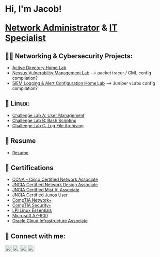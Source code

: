 <h1>Hi, I'm Jacob! 
  
  <a href="https://www.linkedin.com/in/jacoblloydcyber/">Network Administrator</a> & <a href="https://www.linkedin.com/in/jacoblloydcyber/">IT Specialist</a>

<h2>👨‍💻 Networking & Cybersecurity Projects:</h2>

  - [Active Directory Home Lab](https://github.com/JacobLloydCyber/ActiveDirectoryLab)
  - [Nessus Vulnerability Management Lab](https://github.com/JacobLloydCyber/LABURL) --> packet tracer / CML config compilation?
  - [SIEM Logging & Alert Configuration Home Lab](https://github.com/JacobLloydCyber/LABURL) --> Juniper vLabs config compilation?


<h2>📝 Linux:</h2>

- [Challenge Lab A: User Management](https://github.com/JacobLloydCyber/ChallengeLabA)
- [Challenge Lab B: Bash Scripting](https://github.com/JacobLloydCyber/ChallengeLabB)
- [Challenge Lab C: Log File Archiving](https://github.com/JacobLloydCyber/ChallengeLabC)

<h2>📄 Resume</h2>

- [Resume](https://www.youtube.com/Resume)


<h2>🔖 Certifications</h2>

- [CCNA - Cisco Certified Network Associate](https://www.credly.com/earner/earned/badge/518350f5-ee35-4064-a5c8-766495d99239)
- [JNCIA Certified Network Design Associate](https://INSERT-LINK-HERE)
- [JNCIA Certified Mist AI Associate](https://www.credly.com/earner/earned/badge/2146bb78-38bb-43fd-a29d-33f27c357ee6)
- [JNCIA Certified Junos User](https://INSERT-LINK-HERE)
- [CompTIA Network+](https://www.credly.com/badges/9ae0aa89-ef85-47b2-925f-bfb9ce2442ca/public_url)
- [CompTIA Security+](https://www.credly.com/badges/43db5ce5-bd63-4076-b170-596021eb624a/public_url)
- [LPI Linux Essentials](https://cs.lpi.org/caf/Xamman/certification/verify/LPI000611240/v7cechdssx)
- [Microsoft AZ-900](https://learn.microsoft.com/api/credentials/share/en-us/JacobLloyd-9931/559847F44703ECB7?sharingId=1EABAAFBF731A3AB)
- [Oracle Cloud Infrastructure Associate](https://www.youtube.com/CREDLYLINK)


<h2> 🤳 Connect with me:</h2>

[<img align="left" alt="JacobLloyd | YouTube" width="22px" src="https://cdn.jsdelivr.net/npm/simple-icons@v3/icons/youtube.svg" />][youtube]
[<img align="left" alt="JacobLloyd | Twitter" width="22px" src="https://cdn.jsdelivr.net/npm/simple-icons@v3/icons/twitter.svg" />][twitter]
[<img align="left" alt="JacobLloyd | LinkedIn" width="22px" src="https://cdn.jsdelivr.net/npm/simple-icons@v3/icons/linkedin.svg" />][linkedin]
[<img align="left" alt="JacobLloyd | Instagram" width="22px" src="https://cdn.jsdelivr.net/npm/simple-icons@v3/icons/instagram.svg" />][instagram]

[twitter]: https://twitter.com/INSERTTEXTHERE
[youtube]: https://www.youtube.com/c/INSERTTEXTHERE
[instagram]: https://www.instagram.com/INSERTTEXTHERE/
[linkedin]: https://linkedin.com/in/JacobLloydCyber

<!--
**JacobLloydCyber/JacobLloydCyber** is a ✨ _special_ ✨ repository because its `README.md` (this file) appears on your GitHub profile.

Here are some ideas to get you started:

- 🔭 I’m currently working on ...
- 🌱 I’m currently learning ...
- 👯 I’m looking to collaborate on ...
- 🤔 I’m looking for help with ...
- 💬 Ask me about ...
- 📫 How to reach me: ...
- 😄 Pronouns: ...
- ⚡ Fun fact: ...
-->

